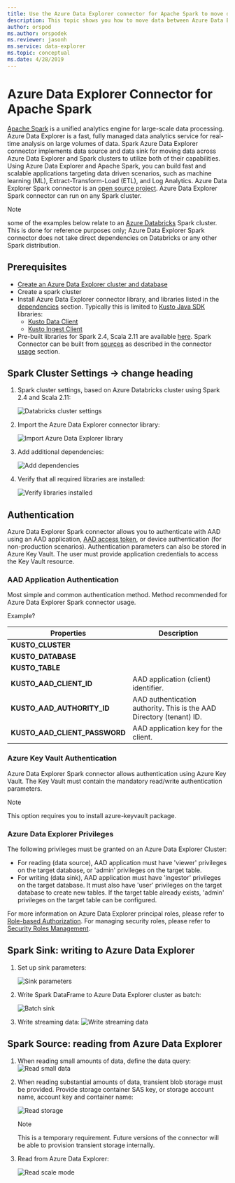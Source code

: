 ```yaml
---
title: Use the Azure Data Explorer connector for Apache Spark to move data between Azure Data Explorer and Spark clusters.
description: This topic shows you how to move data between Azure Data Explorer and Apache Spark clusters.
author: orspod
ms.author: orspodek
ms.reviewer: jasonh
ms.service: data-explorer
ms.topic: conceptual
ms.date: 4/28/2019
---
```


# Azure Data Explorer Connector for Apache Spark

[Apache Spark](https://spark.apache.org/) is a unified analytics engine for large-scale data processing. Azure Data Explorer is a fast, fully managed data analytics service for real-time analysis on large volumes of data. Spark Azure Data Explorer connector implements data source and data sink for moving data across Azure Data Explorer and Spark clusters to utilize both of their capabilities. Using Azure Data Explorer and Apache Spark, you can build fast and scalable applications targeting data driven scenarios, such as machine learning (ML), Extract-Transform-Load (ETL), and Log Analytics. Azure Data Explorer Spark connector is an [open source project](https://github.com/Azure/azure-kusto-spark). Azure Data Explorer Spark connector can run on any Spark cluster.

> [!NOTE]
> some of the examples below relate to an [Azure Databricks](https://docs.azuredatabricks.net/) Spark cluster. This is done for reference purposes only; Azure Data Explorer Spark connector does not take direct dependencies on Databricks or any other Spark distribution. 

## Prerequisites

* [Create an Azure Data Explorer cluster and database](https://docs.microsoft.com/en-us/azure/data-explorer/create-cluster-database-portal) 
* Create a spark cluster
* Install Azure Data Explorer connector library, and libraries listed in the [dependencies](https://github.com/Azure/azure-kusto-spark#dependencies) section. Typically this is limited to [Kusto Java SDK](https://docs.microsoft.com/en-us/azure/kusto/api/java/kusto-java-client-library) libraries:
    * [Kusto Data Client](https://mvnrepository.com/artifact/com.microsoft.azure.kusto/kusto-data)
    * [Kusto Ingest Client](https://mvnrepository.com/artifact/com.microsoft.azure.kusto/kusto-ingest)
* Pre-built libraries for Spark 2.4, Scala 2.11 are available [here](https://github.com/Azure/azure-kusto-spark/releases). Spark Connector can be built from [sources](https://github.com/Azure/azure-kusto-spark) as described in the connector [usage](https://github.com/Azure/azure-kusto-spark#usage) section. 
    
## Spark Cluster Settings -> change heading 

1. Spark cluster settings, based on Azure Databricks cluster using Spark 2.4 and Scala 2.11: 

    ![Databricks cluster settings](media/spark-connector/databricks-cluster-m.png)

1. Import the Azure Data Explorer connector library:

    ![Import Azure Data Explorer library](media/spark-connector/db-create-library-m.png)

1. Add additional dependencies:

    ![Add dependencies](media/spark-connector/db-dependencies-m.png)

1. Verify that all required libraries are installed:

    ![Verify libraries installed](media/spark-connector/db-libraries-view-b.png)

## Authentication

Azure Data Explorer Spark connector allows you to authenticate with AAD using an AAD application, [AAD access token](), or device authentication (for non-production scenarios). Authentication parameters can also be stored in Azure Key Vault. The user must provide application credentials to access the Key Vault resource.

### AAD Application Authentication

Most simple and common authentication method. Method recommended for Azure Data Explorer Spark connector usage.

Example?


|Properties  |Description  |
|---------|---------|
|**KUSTO_CLUSTER**     |         |
|**KUSTO_DATABASE**    |         |
|**KUSTO_TABLE**    |         |
|**KUSTO_AAD_CLIENT_ID**     |   AAD application (client) identifier.      |
|**KUSTO_AAD_AUTHORITY_ID**     |  AAD authentication authority. This is the AAD Directory (tenant) ID.        |
|**KUSTO_AAD_CLIENT_PASSWORD**    |    AAD application key for the client.     |


### Azure Key Vault Authentication

Azure Data Explorer Spark connector allows authentication using Azure Key Vault. The Key Vault must contain the mandatory read/write authentication parameters.

> [!NOTE]
>This option requires you to install azure-keyvault package.

### Azure Data Explorer Privileges

The following privileges must be granted on an Azure Data Explorer Cluster:
* For reading (data source), AAD application must have 'viewer' privileges on the target database, or 'admin' privileges on the target table.
* For writing (data sink), AAD application must have 'ingestor' privileges on the target database. It must also have 'user' privileges on the target database to create new tables. If the target table already exists, 'admin' privileges on the target table can be configured. 
 
For more information on Azure Data Explorer principal roles, please refer to [Role-based Authorization](/azure/kusto/management/access-control/role-based-authorization). For managing security roles, please refer to [Security Roles Management](/azure/kusto/management/security-roles).

## Spark Sink: writing to Azure Data Explorer

1. Set up sink parameters:

    ![Sink parameters](media/spark-connector/sink-parameters.png)

1. Write Spark DataFrame to Azure Data Explorer cluster as batch:

    ![Batch sink](media/spark-connector/batch-sink.png)

1. Write streaming data:
    ![Write streaming data](media/spark-connector/write-stream.png)

## Spark Source: reading from Azure Data Explorer

1. When reading small amounts of data, define the data query:
    ![Read small data](media/spark-connector/read-lean.png)

1. When reading substantial amounts of data, transient blob storage must be provided. Provide storage container SAS key, or storage account name, account key and container name:

    ![Read storage](media/spark-connector/storage.png)

    > [!NOTE]
    > This is a temporary requirement. Future versions of the connector will be able to provision transient storage internally.

1. Read from Azure Data Explorer:

    ![Read scale mode](media/spark-connector/read-scale.png)
